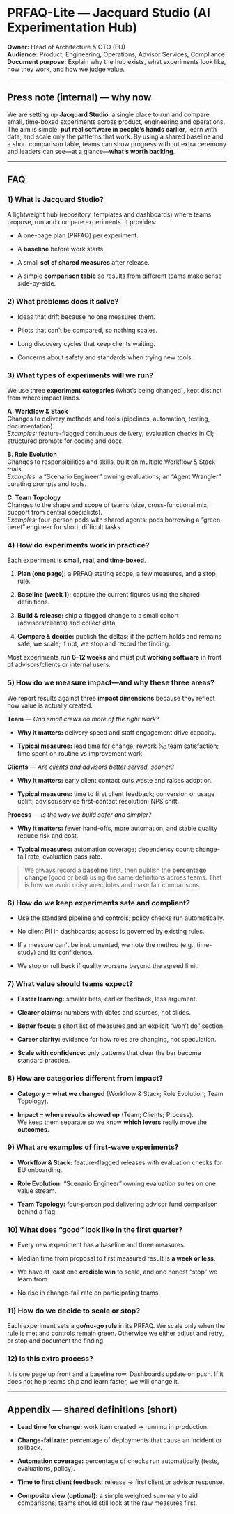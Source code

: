 # PRFAQ-Lite — Jacquard Studio (AI Experimentation Hub)

**Owner:** Head of Architecture & CTO (EU)  
**Audience:** Product, Engineering, Operations, Advisor Services, Compliance  
**Document purpose:** Explain why the hub exists, what experiments look like, how they work, and how we judge value.

---

## Press note (internal) — why now

We are setting up **Jacquard Studio**, a single place to run and compare small, time-boxed experiments across product, engineering and operations. The aim is simple: **put real software in people’s hands earlier**, learn with data, and scale only the patterns that work. By using a shared baseline and a short comparison table, teams can show progress without extra ceremony and leaders can see—at a glance—**what’s worth backing**.

---

## FAQ

### 1) What is Jacquard Studio?

A lightweight hub (repository, templates and dashboards) where teams propose, run and compare experiments. It provides:

- A one-page plan (PRFAQ) per experiment.
    
- A **baseline** before work starts.
    
- A small **set of shared measures** after release.
    
- A simple **comparison table** so results from different teams make sense side-by-side.
    

### 2) What problems does it solve?

- Ideas that drift because no one measures them.
    
- Pilots that can’t be compared, so nothing scales.
    
- Long discovery cycles that keep clients waiting.
    
- Concerns about safety and standards when trying new tools.
    

### 3) What types of experiments will we run?

We use three **experiment categories** (what’s being changed), kept distinct from where impact lands.

**A. Workflow & Stack**  
Changes to delivery methods and tools (pipelines, automation, testing, documentation).  
_Examples:_ feature-flagged continuous delivery; evaluation checks in CI; structured prompts for coding and docs.

**B. Role Evolution**  
Changes to responsibilities and skills, built on multiple Workflow & Stack trials.  
_Examples:_ a “Scenario Engineer” owning evaluations; an “Agent Wrangler” curating prompts and tools.

**C. Team Topology**  
Changes to the shape and scope of teams (size, cross-functional mix, support from central specialists).  
_Examples:_ four-person pods with shared agents; pods borrowing a “green-beret” engineer for short, difficult tasks.

### 4) How do experiments work in practice?

Each experiment is **small, real, and time-boxed**.

1. **Plan (one page):** a PRFAQ stating scope, a few measures, and a stop rule.
    
2. **Baseline (week 1):** capture the current figures using the shared definitions.
    
3. **Build & release:** ship a flagged change to a small cohort (advisors/clients) and collect data.
    
4. **Compare & decide:** publish the deltas; if the pattern holds and remains safe, we scale; if not, we stop and record the finding.
    

Most experiments run **6–12 weeks** and must put **working software** in front of advisors/clients or internal users.

### 5) How do we measure impact—and why these three areas?

We report results against three **impact dimensions** because they reflect how value is actually created.

**Team** — _Can small crews do more of the right work?_

- **Why it matters:** delivery speed and staff engagement drive capacity.
    
- **Typical measures:** lead time for change; rework %; team satisfaction; time spent on routine vs improvement work.
    

**Clients** — _Are clients and advisors better served, sooner?_

- **Why it matters:** early client contact cuts waste and raises adoption.
    
- **Typical measures:** time to first client feedback; conversion or usage uplift; advisor/service first-contact resolution; NPS shift.
    

**Process** — _Is the way we build safer and simpler?_

- **Why it matters:** fewer hand-offs, more automation, and stable quality reduce risk and cost.
    
- **Typical measures:** automation coverage; dependency count; change-fail rate; evaluation pass rate.
    

> We always record a **baseline** first, then publish the **percentage change** (good or bad) using the same definitions across teams. That is how we avoid noisy anecdotes and make fair comparisons.

### 6) How do we keep experiments safe and compliant?

- Use the standard pipeline and controls; policy checks run automatically.
    
- No client PII in dashboards; access is governed by existing rules.
    
- If a measure can’t be instrumented, we note the method (e.g., time-study) and its confidence.
    
- We stop or roll back if quality worsens beyond the agreed limit.
    

### 7) What value should teams expect?

- **Faster learning:** smaller bets, earlier feedback, less argument.
    
- **Clearer claims:** numbers with dates and sources, not slides.
    
- **Better focus:** a short list of measures and an explicit “won’t do” section.
    
- **Career clarity:** evidence for how roles are changing, not speculation.
    
- **Scale with confidence:** only patterns that clear the bar become standard practice.
    

### 8) How are categories different from impact?

- **Category = what we changed** (Workflow & Stack; Role Evolution; Team Topology).
    
- **Impact = where results showed up** (Team; Clients; Process).  
    We keep them separate so we know **which levers** really move the **outcomes**.
    

### 9) What are examples of first-wave experiments?

- **Workflow & Stack:** feature-flagged releases with evaluation checks for EU onboarding.
    
- **Role Evolution:** “Scenario Engineer” owning evaluation suites on one value stream.
    
- **Team Topology:** four-person pod delivering advisor fund comparison behind a flag.
    

### 10) What does “good” look like in the first quarter?

- Every new experiment has a baseline and three measures.
    
- Median time from proposal to first measured result is **a week or less**.
    
- We have at least one **credible win** to scale, and one honest “stop” we learn from.
    
- No rise in change-fail rate on participating teams.
    

### 11) How do we decide to scale or stop?

Each experiment sets a **go/no-go rule** in its PRFAQ. We scale only when the rule is met and controls remain green. Otherwise we either adjust and retry, or stop and document the finding.

### 12) Is this extra process?

It is one page up front and a baseline row. Dashboards update on push. If it does not help teams ship and learn faster, we will change it.

---

## Appendix — shared definitions (short)

- **Lead time for change:** work item created → running in production.
    
- **Change-fail rate:** percentage of deployments that cause an incident or rollback.
    
- **Automation coverage:** percentage of checks run automatically (tests, evaluations, policy).
    
- **Time to first client feedback:** release → first client or advisor response.
    
- **Composite view (optional):** a simple weighted summary to aid comparisons; teams should still look at the raw measures first.
    

